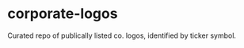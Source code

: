 corporate-logos
===============

Curated repo of publically listed co. logos, identified by ticker symbol.
